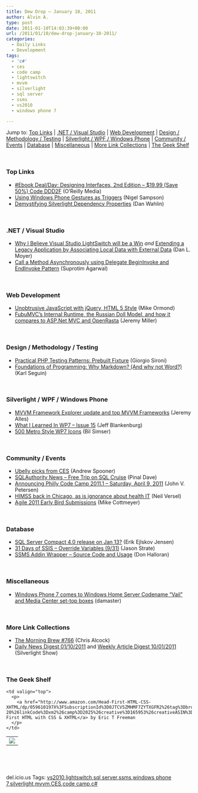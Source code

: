 ```yaml
---
title: Dew Drop – January 10, 2011
author: Alvin A.
type: post
date: 2011-01-10T14:03:39+00:00
url: /2011/01/10/dew-drop-january-10-2011/
categories:
  - Daily Links
  - Development
tags:
  - 'c#'
  - ces
  - code camp
  - lightswitch
  - mvvm
  - silverlight
  - sql server
  - ssms
  - vs2010
  - windows phone 7

---
```

Jump to: [Top Links][1] | [.NET / Visual Studio][2] | [Web Development][3] | [Design / Methodology / Testing][4] | [Silverlight / WPF / Windows Phone][5] | [Community / Events][6] | [Database][7] | [Miscellaneous][8] | [More Link Collections][9] | [The Geek Shelf][10] 

&#160;

### <a name="top"></a>Top Links

  * [#Ebook Deal/Day: Designing Interfaces, 2nd Edition &#8211; $19.99 (Save 50%) Code DDD2F][11] (O&#8217;Reilly Media)
  * [Using Windows Phone Gestures as Triggers][12] (Nigel Sampson)
  * [Demystifying Silverlight Dependency Properties][13] (Dan Wahlin)

&#160;

### <a name="dotnet"></a>.NET / Visual Studio

  * [Why I Believe Visual Studio LightSwitch will be a Win][14]&#160;_and_&#160;[Extending a Legacy Application by Associating Local Data with External Data][15] (Dan L. Moyer)
  * [Call a Method Asynchronously using Delegate BeginInvoke and EndInvoke Pattern][16] (Suprotim Agarwal)

&#160;

### <a name="web"></a>Web Development

  * [Unobtrusive JavaScript with jQuery, HTML 5 Style][17] (Mike Ormond)
  * [FubuMVC’s Internal Runtime, the Russian Doll Model, and how it compares to ASP.Net MVC and OpenRasta][18] (Jeremy Miller)

&#160;

### <a name="design"></a>Design / Methodology / Testing

  * [Practical PHP Testing Patterns: Prebuilt Fixture][19] (Giorgio Sironi)
  * [Foundations of Programming: Why Markdown? (And why not Word?)][20] (Karl Seguin)

&#160;

### <a name="silverlight"></a>Silverlight / WPF / Windows Phone

  * [MVVM Framework Explorer update and top MVVM Frameworks][21] (Jeremy Alles)
  * [What I Learned In WP7 – Issue 15][22] (Jeff Blankenburg)
  * [500 Metro Style WP7 Icons][23] (Bil Simser)

&#160;

### <a name="events"></a>Community / Events

  * [Ubelly picks from CES][24] (Andrew Spooner)
  * [SQLAuthority News – Free Trip on SQL Cruise][25] (Pinal Dave)
  * [Announcing Philly Code Camp 2011.1 &#8211; Saturday, April 9, 2011][26] (John V. Petersen)
  * [HIMSS back in Chicago, as is ignorance about health IT][27] (Neil Versel)
  * [Agile 2011 Early Bird Submissions][28] (Mike Cottmeyer)

&#160;

### <a name="db"></a>Database

  * [SQL Server Compact 4.0 release on Jan 13?][29] (Erik Ejlskov Jensen)
  * [31 Days of SSIS – Override Variables (9/31)][30] (Jason Strate)
  * [SSMS Addin Wrapper &#8211; Source Code and Usage][31] (Don Halloran)

&#160;

### <a name="misc"></a>Miscellaneous

  * [Windows Phone 7 comes to Windows Home Server Codename “Vail” and Media Center set-top boxes][32] (damaster)

&#160;

### <a name="links"></a>More Link Collections

  * [The Morning Brew #766][33] (Chris Alcock)
  * [Daily News Digest 01/10/2011][34] and [Weekly Article Digest 10/01/2011][35] (Silverlight Show)

&#160;

### <a name="shelf"></a>The Geek Shelf

<table border="0" cellspacing="0" cellpadding="0">
  <tr>
    <td>
      <img data-recalc-dims="1" decoding="async" src="https://i0.wp.com/ecx.images-amazon.com/images/I/51H2UwquLTL._SL160_.jpg?w=660" />
    </td>
    
    <td valign="top">
      <p>
        <a href="http://www.amazon.com/Head-First-HTML-CSS-XHTML/dp/059610197X%3FSubscriptionId%3D0JTCV5ZMHMF7ZYTXGFR2%26tag%3Dbrdicr-20%26linkCode%3Dxm2%26camp%3D2025%26creative%3D165953%26creativeASIN%3D059610197X">Head First HTML with CSS & XHTML</a> by Eric T Freeman
      </p>
    </td>
  </tr>
</table>

&#160;

<div style="padding-bottom: 0px; margin: 0px; padding-left: 0px; padding-right: 0px; display: inline; float: none; padding-top: 0px" id="scid:C16BAC14-9A3D-4c50-9394-FBFEF7A93539:11c6155e-8127-4d52-991e-e0a41d8c4bf0" class="wlWriterEditableSmartContent">
  <!--dotnetkickit-->
</div>

&#160;

<div style="padding-bottom: 0px; margin: 0px; padding-left: 0px; padding-right: 0px; display: inline; float: none; padding-top: 0px" id="scid:0767317B-992E-4b12-91E0-4F059A8CECA8:91794dcc-8759-4cec-b5b1-96f754bfd1f5" class="wlWriterEditableSmartContent">
  del.icio.us Tags: <a href="http://del.icio.us/popular/vs2010" rel="tag">vs2010</a>,<a href="http://del.icio.us/popular/lightswitch" rel="tag">lightswitch</a>,<a href="http://del.icio.us/popular/sql+server" rel="tag">sql server</a>,<a href="http://del.icio.us/popular/ssms" rel="tag">ssms</a>,<a href="http://del.icio.us/popular/windows+phone+7" rel="tag">windows phone 7</a>,<a href="http://del.icio.us/popular/silverlight" rel="tag">silverlight</a>,<a href="http://del.icio.us/popular/mvvm" rel="tag">mvvm</a>,<a href="http://del.icio.us/popular/CES" rel="tag">CES</a>,<a href="http://del.icio.us/popular/code+camp" rel="tag">code camp</a>,<a href="http://del.icio.us/popular/c%23" rel="tag">c#</a>
</div>

 [1]: https://morningdew-bpc6g3a0fgaxdxcu.eastus2-01.azurewebsites.net/#top
 [2]: https://morningdew-bpc6g3a0fgaxdxcu.eastus2-01.azurewebsites.net/#dotnet
 [3]: https://morningdew-bpc6g3a0fgaxdxcu.eastus2-01.azurewebsites.net/#web
 [4]: https://morningdew-bpc6g3a0fgaxdxcu.eastus2-01.azurewebsites.net/#design
 [5]: https://morningdew-bpc6g3a0fgaxdxcu.eastus2-01.azurewebsites.net/#silverlight
 [6]: https://morningdew-bpc6g3a0fgaxdxcu.eastus2-01.azurewebsites.net/#events
 [7]: https://morningdew-bpc6g3a0fgaxdxcu.eastus2-01.azurewebsites.net/#db
 [8]: https://morningdew-bpc6g3a0fgaxdxcu.eastus2-01.azurewebsites.net/#misc
 [9]: https://morningdew-bpc6g3a0fgaxdxcu.eastus2-01.azurewebsites.net/#links
 [10]: https://morningdew-bpc6g3a0fgaxdxcu.eastus2-01.azurewebsites.net/#shelf
 [11]: http://feeds.oreilly.com/~r/oreilly/news/~3/OUVBFz_RCAI/
 [12]: http://compiledexperience.com/blog/posts/using-windows-phone-gestures-as-triggers
 [13]: http://weblogs.asp.net/dwahlin/archive/2011/01/09/demystifying-silverlight-dependency-properties.aspx
 [14]: http://www.danlmoyer.com/?p=19
 [15]: http://www.danlmoyer.com/?p=60
 [16]: http://feedproxy.google.com/~r/netCurryRecentArticles/~3/n9d3CO_omkM/ShowArticle.aspx
 [17]: http://feedproxy.google.com/~r/mikeormond/~3/P2qA9LoKckI/unobtrusive-javascript-with-jquery-html-5-style.aspx
 [18]: http://feedproxy.google.com/~r/CodeBetter/~3/3HDCJbGhKk0/
 [19]: http://feeds.dzone.com/~r/zones/css/~3/sStShCTLES8/practical-php-testing-patterns-1
 [20]: http://openmymind.net/2011/1/10/Why-Markdown-And-Why-Not-Word
 [21]: http://www.japf.fr/2011/01/mvvm-framework-explorer-update-and-top-mvvm-frameworks/
 [22]: http://feedproxy.google.com/~r/Blankenthoughts/~3/VvIraPuX3x8/post.aspx
 [23]: http://feedproxy.google.com/~r/bsimser/~3/0V2T3PmcCxk/500-metro-style-wp7-icons.aspx
 [24]: http://feedproxy.google.com/~r/ubelly/~3/jx5eS71wbMc/
 [25]: http://blog.sqlauthority.com/2011/01/10/sqlauthority-news-free-trip-on-sql-cruise/
 [26]: http://feedproxy.google.com/~r/LosTechies/~3/dbFZ-sIGKe0/announcing-philly-code-camp-2011-1-saturday-april-9-2011.aspx
 [27]: http://feedproxy.google.com/~r/NeilVerselsHealthcareItBlog/~3/vSVUPCaQtcU/himss-back-in-chicago-as-is-ignorance.html
 [28]: http://feedproxy.google.com/~r/LeadingAgile/~3/I1Oux1L81mA/
 [29]: http://feedproxy.google.com/~r/ErikejBlogsAboutSqlCompactnetAndRelatedStuff/~3/fWXi_L0oyHg/sql-server-compact-40-release-on-jan-13.html
 [30]: http://www.sqlservercentral.com/blogs/stratesql/archive/2011/01/09/31-days-of-ssis-_1320_-override-variables-_2800_9_2F00_31_2900_.aspx
 [31]: http://www.sqlservercentral.com/blogs/don_halloran/archive/2011/01/10/ssms-addin-wrapper-source-code-and-usage.aspx
 [32]: http://feedproxy.google.com/~r/liveside/~3/aXVAldwNimE/
 [33]: http://feedproxy.google.com/~r/ReflectivePerspective/~3/WjLqEGN3w9U/
 [34]: http://feedproxy.google.com/~r/silverlightshow/~3/ngmKjvXiCpA/Daily-News-Digest-01-10-2011.aspx
 [35]: http://feedproxy.google.com/~r/silverlightshow/~3/lSYy19Z3vsw/Weekly-Article-Digest-10-01-2011.aspx